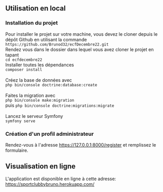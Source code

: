 ## Utilisation en local

### Installation du projet

Pour installer le projet sur votre machine, vous devez le cloner depuis le dépôt Github en utilisant la commande
<br/>
  `https://github.com/Brunod32/ecfDecembre22.git`
<br/>
  Rendez vous dans le dossier dans lequel vous avez cloner le projet en tapant
<br/>
  `cd ecfdecembre22` 
<br/>
  Installer toutes les dépendances 
<br/> 
 `composer install`  
<br/>
  Créez la base de données avec
<br/>
  `php bin/console doctrine:database:create`  
<br/>
  Faites la migration avec 
<br/>
 `php bin/console make:migration`  
 puis `php bin/console doctrine:migrations:migrate`  
<br/>
  Lancez le serveur Symfony 
<br/>
  `symfony serve` 

### Création d'un profil administrateur
Rendez-vous à l'adresse https://127.0.0.1:8000/register et remplissez le formulaire.

## Visualisation en ligne

L'application est disponible en ligne à cette adresse: https://sportclubbybruno.herokuapp.com/
